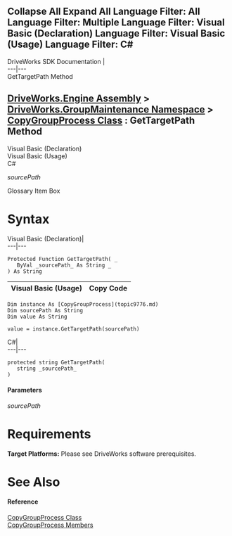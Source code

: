 Collapse All Expand All Language Filter: All  Language Filter: Multiple  Language Filter: Visual Basic (Declaration) Language Filter: Visual Basic (Usage) Language Filter: C#  
---  
DriveWorks SDK Documentation  |   
---|---  
GetTargetPath Method   
  
[DriveWorks.Engine Assembly](topic2156.md) > [DriveWorks.GroupMaintenance Namespace](topic9628.md) > [CopyGroupProcess Class](topic9776.md) : GetTargetPath Method  
---  
  
Visual Basic (Declaration)    
Visual Basic (Usage)    
C# 

_sourcePath_
    

Glossary Item Box

# Syntax

Visual Basic (Declaration)|   
---|---  
      
    
    Protected Function GetTargetPath( _
       ByVal _sourcePath_ As String _
    ) As String  
  
Visual Basic (Usage)| Copy Code  
---|---  
      
    
    Dim instance As [CopyGroupProcess](topic9776.md)
    Dim sourcePath As String
    Dim value As String
     
    value = instance.GetTargetPath(sourcePath)  
  
C#|   
---|---  
      
    
    protected string GetTargetPath( 
       string _sourcePath_
    )  
  
#### Parameters

 _sourcePath_
    

# Requirements

**Target Platforms:** Please see DriveWorks software prerequisites.

# See Also

#### Reference

[CopyGroupProcess Class](topic9776.md)   
[CopyGroupProcess Members](topic9777.md)


